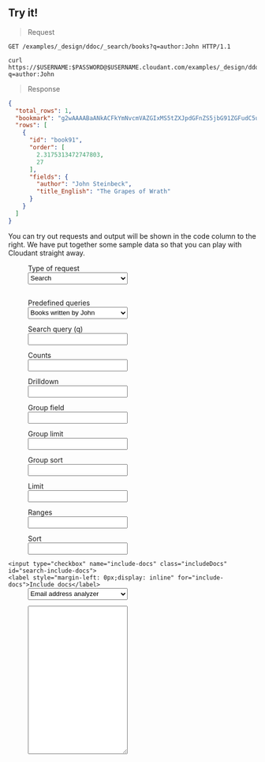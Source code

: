<script src="//cdnjs.cloudflare.com/ajax/libs/highlight.js/8.4/highlight.min.js"></script>

<script type="text/javascript">
  $(document).ready(function() {
    var outputField = $("#output-marker").next();
    var httpRequestField = $("#request-http-marker").next();
    var curlRequestField = $("#request-curl-marker").next();
    var highlight = function(elem) {
      elem.each(function(i, block) {
        hljs.highlightBlock(block);
      });
    };
    var requestTypes = {
      analyzers: {
        queries: {
          'email-address': {query: '{\n  "analyzer": "email",\n  "text":"Jane\'s email address is jane.smith@example.com."\n}'},
          'english': {query: '{\n  "analyzer": "english",\n  "text":"Peter Piper picked a peck of pickled peppers. A peck of pickled peppers Peter Piper picked. If Peter Piper picked a peck of pickled peppers. Where’s the peck of pickled peppers Peter Piper picked?"\n}'},
          'german': {query: '{\n  "analyzer": "german",\n  "text":"Fischers Fritz fischt frische Fische, frische Fische fischt Fischers Fritz."\n}'},
          'default': 'email-address',
          'keyword': {query: '{\n  "analyzer":"keyword",\n  "text":"ablanks@renovations.com"\n}' },
          'standard': {query: '{\n  "analyzer":"standard",\n  "text":"ablanks@renovations.com"\n}' },
          'whitespace': {query: '{\n  "analyzer":"whitespace",\n  "text":"Jane\'s email address is jane.smith@example.com."\n}' }
        },
        form: $('form.analyzers'),
        queryInput: $('form.analyzers .query'),
        renderHttpRequest: function() {
          return 'POST /_search_analyze HTTP/1.1\nHost: examples.cloudant.com\nContent-Type: application/json\n\n' + this.queryInput.val();
        },
        renderCurlRequest: function() {
          return "curl 'https://examples.cloudant.com/_search_analyze' -H 'Content-Type: application/json' -X POST -d '" + this.queryInput.val() + "'";
        },
        submitForm: function(event) {
          var query = this.queryInput.val();
          jQuery.ajax({
            url: 'https://examples.cloudant.com/_search_analyze',
            type: 'POST',
            data: query,
            beforeSend: function(xhr) {
              xhr.setRequestHeader("Content-Type", "application/json");
              xhr.setRequestHeader("Authorization", "Basic " + btoa('thereencespedgetytolisir:c1IimpBSAC3b3A66N8LHKwKF'));
            },
            error: function(one, two) {},
            complete: displayResult
          });
          event.preventDefault();
        }
      },
      search: {
        queryInput: $('form.search #test-search-query'),
        countsInput: $('form.search #search-counts'),
        drilldownInput: $('form.search #search-drilldown'),
        groupFieldInput: $('form.search #search-group-field'),
        groupLimitInput: $('form.search #search-group-limit'),
        groupSortInput: $('form.search #search-group-sort'),
        includeDocsInput: $('form.search #search-include-docs'),
        limitInput: $('form.search #search-limit'),
        rangesInput: $('form.search #search-ranges'),
        sortInput: $('form.search #search-sort'),
        form: $('form.search'),
        queries: {
          'author-is-john': { query: 'author:John' },
          'sorting': { query: 'author:J*', sort: '"-year"' },
          'default': 'author-is-john',
          'drilldown': { query: 'year:[2000 TO 2010]', drilldown: '["author","J. K. Rowling"]' },
          'counts': { query: 'year:[2000 TO 2010]', counts: '["author"]', limit: 0 },
          'ranges': { query: 'author:J*', ranges: '{"year":{"21st century":"[2000 TO 2099]","20th century":"[1900 TO 1999]"}}', limit: 0 },
        },
        buildUrl: function() {
          var url = '/docs-examples/_design/ddoc/_search/books?q=' + this.queryInput.val();
          var counts = this.countsInput.val();
          if (counts != '') {
            url += '&counts=' + encodeURIComponent(counts);
          }
          var drilldown = this.drilldownInput.val();
          if (drilldown != '') {
            url += '&drilldown=' + encodeURIComponent(drilldown);
          }
          var groupField = this.groupFieldInput.val();
          if (groupField != '') {
            url += '&group_field=' + encodeURIComponent(groupField);
          }
          var groupLimit = this.groupLimitInput.val();
          if (groupLimit != '') {
            url += '&group_limit=' + encodeURIComponent(groupLimit);
          }
          var groupSort = this.groupSortInput.val();
          if (groupSort != '') {
            url += '&group_sort=' + encodeURIComponent(groupSort);
          }
          var limit = this.limitInput.val();
          if (limit != '') {
            url += '&limit=' + encodeURIComponent(limit);
          }
          var ranges = this.rangesInput.val();
          if (ranges != '') {
            url += '&ranges=' + encodeURIComponent(ranges);
          }
          var sort = this.sortInput.val();
          if (sort != '') {
            url += '&sort=' + encodeURIComponent(sort);
          }
          var includeDocs = this.includeDocsInput.is(':checked');
          if (includeDocs) {
            url += '&include_docs=' + encodeURIComponent(includeDocs);
          }
          return url;
        },
        renderHttpRequest: function() {
          return 'GET ' + this.buildUrl() + ' HTTP/1.1';
        },
        renderCurlRequest: function() {
          return 'curl "https://examples.cloudant.com' + this.buildUrl() + '"';
        },
        doAjaxRequest: function() {
        
        },
        submitForm: function(event) {
          var query = this.queryInput.val();
          var url = 'https://examples.cloudant.com' + this.buildUrl();
          jQuery.ajax({
            url: url,
            type: 'GET',
            beforeSend: function(xhr) {
              xhr.setRequestHeader("Authorization", "Basic " + btoa('thereencespedgetytolisir:c1IimpBSAC3b3A66N8LHKwKF'));
            },
            error: function(one, two) {},
            complete: displayResult
          });
          event.preventDefault();
        }
      },
      cq: {
        queryInput: $('form.cq .query'),
        form: $('form.cq'),
        queries: {
          'actor-is-zoe-saldana': {query: '{\n  "selector": {\n    "cast": {\n      "$in": ["Zoe Saldana"]\n    }\n  },\n  "limit": 10\n}'},
          'sorting': {query: '{\n  "selector": {\n    "year": {\n      "$gte": 2000,\n      "$lte": 2001\n    }\n  },\n  "limit": 10,\n  "sort": ["year"]\n}'},
          'pg2010': {query: '{\n  "selector": {\n    "year": 2010,\n    "rating": {\n      "$in": ["PG", "PG-13"]\n    }\n  }\n}'},
          'year2010ascending': { query: '{\n  "selector": {\n    "year": {\n      "$gt": 2010\n    }\n  },\n  "fields": ["_id", "_rev", "year", "title"],\n  "sort": [{"year": "asc"}],\n  "limit": 10,\n  "skip": 0\n}' },
          'simple': { query: '{\n  "selector": {\n    "director": "Lars von Trier"\n  }\n}' },
          'bond': { query: '{\n  "selector": {\n    "$text": "Bond"\n  }\n}' },
          'bond-title-cast': { query: '{\n  "selector": {\n    "$text": "Bond"\n  },\n  "fields": [\n    "title",\n    "cast"\n  ]\n}' },
          'trier2003': { query: '{\n  "selector": {\n    "director": "Lars von Trier",\n    "year": 2003\n  }\n}' },
          'imdb-rating-8': { query: '{\n  "selector": {\n    "imdb": {\n      "rating": 8\n    }\n  }\n}' },
          'after2010': { query: '{\n  "selector": {\n    "year": {\n      "$gt": 2010\n    }\n  }\n}' },
          '2010-by-title': { query: '{\n  "selector": {\n    "year": {\n      "$eq": 2001\n    }\n  },\n  "sort": [\n    "title:string"\n  ],\n  "fields": [\n    "title"\n  ]\n}' },
          'schwarzenegger': { query: '{\n  "selector": {\n    "$and": [\n      {\n        "$text": "Schwarzenegger"\n      },\n      {\n        "year": {\n          "$in": [1984, 1991]\n        }\n      }\n    ]\n  },\n  "fields": [\n    "year",\n    "title",\n    "cast"\n  ]\n}' },
          'default': 'actor-is-zoe-saldana'
        },
        renderHttpRequest: function() {
          return 'POST /query-movies-with-indexes/_find HTTP/1.1\nHost: examples.cloudant.com\n\n' + this.queryInput.val();
        },
        renderCurlRequest: function() {
          return "curl 'https://examples.cloudant.com/query-movies-with-indexes/_find' -X POST -d '" + this.queryInput.val() + "'";
        },
        submitForm: function(event){
          var query = this.queryInput.val();
          jQuery.ajax({
            url: 'https://examples.cloudant.com/query-movies-with-indexes/_find',
            type: 'POST',
            data: query,
            beforeSend: function(xhr) {
              xhr.setRequestHeader("Authorization", "Basic " + btoa('thereencespedgetytolisir:c1IimpBSAC3b3A66N8LHKwKF'));
            },
            error: function(one, two) {},
            complete: displayResult
          });
          event.preventDefault();
        }
    
      }
    };
    var saveFormState = function() {
      var requestType = requestTypeSelect.val();
      var predefinedQuery = $('form.' + requestType + ' .predefined').val();
      window.location.hash = '#requestType=' + requestType + '&predefinedQuery=' + predefinedQuery;
    };
    var displayResult = function(jqXHR, textStatus) {
      var result = JSON.stringify(jQuery.parseJSON(jqXHR.responseText), null, '    ');
      outputField.show();
      outputField.text(result);
      highlight(outputField);
    }
    
    for (var rt in requestTypes) {
      requestTypes[rt].form.submit(requestTypes[rt].submitForm);
    }
    
    var requestChanged = function(formName) {
      httpRequestField.text(requestTypes[formName].renderHttpRequest());
      highlight(httpRequestField);
      curlRequestField.text(requestTypes[formName].renderCurlRequest());
      highlight(curlRequestField);
      requestTypes[formName].submitForm({preventDefault:function(){}});
    }
    
    var requestTypeSelect = $('div.test-form-container select.request-type');
    var showSelectedType = function() {
      for (var requestType in requestTypes) {
        requestTypes[requestType].form.hide();
      }
      var type = requestTypeSelect.val();
      requestTypes[type].form.show();
    };
    requestTypeSelect.on("change", showSelectedType);
    requestTypeSelect.on("change", saveFormState);
    requestTypeSelect.on("change", function() {
      var rt = requestTypeSelect.val();
      var defaultQuery = requestTypes[rt].queries['default']
      initForm(rt, requestTypes[rt].queries[defaultQuery]);
      requestChanged(rt);
    });
    
    var initForm = function(formName, request) {
      $('form.' + formName + ' input[type=text]').val('');
      for (var field in request) {
        $('form.' + formName + ' .' + field).val(request[field]);
      }
    };
    var initPredefinedSelect = function(formName) {
      var predefinedSelect = $('form.' + formName + ' select.predefined');
      predefinedSelect.on('change', function() {
        var request = predefinedSelect.val();
        initForm(formName, requestTypes[formName].queries[request]);
        requestChanged(formName);
        saveFormState();
      });
    };
    for (var rt in requestTypes) {
      initPredefinedSelect(rt);
      initForm(rt, requestTypes[rt].queries['default']);
    }
    requestTypes.search.includeDocsInput.on('change', function() {requestChanged('search');});
    for (var rt in requestTypes) {
      var createFunc = function(rtp) { return function(){requestChanged(rtp)}}
      requestTypes[rt].form.on('keyup', $.debounce(createFunc(rt), 300));
    }
    //init form from query param values
    function getParameterByName(name) {
      name = name.replace(/[\[]/, "\\[").replace(/[\]]/, "\\]");
      var regex = new RegExp("[\\#&]" + name + "=([^&#]*)"), results = regex.exec(window.location.hash);
      return results === null ? "" : decodeURIComponent(results[1].replace(/\+/g, " "));
    }
    var requestType = getParameterByName('requestType');
    if (!requestType) { requestType = 'search'; }
    var predefinedQuery = getParameterByName('predefinedQuery');
    if (!predefinedQuery) { predefinedQuery = requestTypes[requestType].queries['default']; }
    requestTypeSelect.val(requestType);
    $('form.' + requestType + ' .predefined').val(predefinedQuery);
    showSelectedType();
    initForm(requestType, requestTypes[requestType].queries[predefinedQuery]);
    requestChanged(requestType);
    $("#lang-selector a").unbind("click");
    $("#lang-selector a").bind("click", function(event) {
      var language = $(this).data("language-name");
      activateLanguage(language);
      event.preventDefault();
    });
  
  });
</script>

## Try it!

> Request

<p id="request-http-marker"></p>

```http
GET /examples/_design/ddoc/_search/books?q=author:John HTTP/1.1
```

<p id="request-curl-marker"></p>

```shell
curl https://$USERNAME:$PASSWORD@$USERNAME.cloudant.com/examples/_design/ddoc/_search/books?q=author:John
```

> Response

<p id="output-marker"></p>

```json
{
  "total_rows": 1,
  "bookmark": "g2wAAAABaANkACFkYmNvcmVAZGIxMS5tZXJpdGFnZS5jbG91ZGFudC5uZXRsAAAAAm4EAAAAAIBuBAD___-_amgCRkACik3gAAAAYRtq",
  "rows": [
    {
      "id": "book91",
      "order": [
        2.3175313472747803,
        27
      ],
      "fields": {
        "author": "John Steinbeck",
        "title_English": "The Grapes of Wrath"
      }
    }
  ]
}
```

You can try out requests and output will be shown in the code column to the right. We have put together some sample data so that you can play with Cloudant straight away.

<div class="test-form-container">

  <label for="request-type">Type of request</label>
  <select name="request-type" class="request-type">
    <option selected="selected" value="search">Search</option>
    <option value="analyzers">Search analyzers</option>
    <option value="cq">Cloudant Query</option>
  </select>
  <br>
  <form action="#" class="search">
    <label for="predefined">Predefined queries</label>
    <select name="predefined" class="predefined">
      <option selected="selected" value="author-is-john">Books written by John</option>
      <option value="sorting">Sorting by year</option>
      <option value="ranges">Year ranges</option>
      <option value="counts">Count authors</option>
      <option value="drilldown">Drilldown</option>
    </select>
    <label for="query">Search query (q)</label>
    <input size="100" type="text" name="query" class="query" id="test-search-query">
    <label for="counts">Counts</label>
    <input size="100" type="text" name="counts" class="counts" id="search-counts">
    <label for="drilldown">Drilldown</label>
    <input size="100" type="text" name="drilldown" class="drilldown" id="search-drilldown">
    <label for="groupfield">Group field</label>
    <input size="100" type="text" name="groupfield" class="groupField" id="search-group-field">
    <label for="group-limit">Group limit</label>
    <input size="100" type="text" name="group-limit" class="groupLimit" id="search-group-limit">
    <label for="group-sort">Group sort</label>
    <input size="100" type="text" name="group-sort" class="groupSort" id="search-group-sort">
    <label for="limit">Limit</label>
    <input size="100" type="text" name="limit" class="limit" id="search-limit">
    <label for="ranges">Ranges</label>
    <input size="100" type="text" name="ranges" class="ranges" id="search-ranges">
    <label for="sort">Sort</label>
    <input size="100" type="text" name="sort" class="sort" id="search-sort">
    
    <input type="checkbox" name="include-docs" class="includeDocs" id="search-include-docs">
    <label style="margin-left: 0px;display: inline" for="include-docs">Include docs</label>
  </form>
  
  <form action="#" class="cq">
    <label for="predefined">Predefined queries</label>
    <select name="predefined" class="predefined">
      <option selected="selected" value="actor-is-zoe-saldana">Movies with Zoe Saldana</option>
      <option value="sorting">Query with sorting</option>
      <option value="pg2010">2010 Movies rated PG or PG-13</option>
      <option value="year2010ascending">Movies released after 2010 sorted by year</option>
      <option value="simple">Simple selector</option>
      <option value="bond">Find the word Bond anywhere</option>
      <option value="bond-title-cast">Find Bond anywhere, only return title and cast</option>
      <option value="trier2003">Movies directed by Lars von Trier and released in 2003</option>
      <option value="imdb-rating-8">Movies rated 8 on IMDB</option>
      <option value="after2010">Movies released after 2010</option>
      <option value="2010-by-title">2010 movies sorted by title</option>
      <option value="schwarzenegger">Schwarzenegger movies</option>
      
    </select>
    <textarea rows="10" class="query" cols="80" id="requestBody"></textarea><br /><br />
    <p style="margin-left: 40px;">The sample database contains 9,000 movie documents in the following format:</p>

    <code style="white-space: pre; color: black; background-color: inherit; display: block; margin-left: 40px;">
{
    "_id": "71562",
    "_rev": "1-72726eda3b8b2973ef259dd0c7410a83",
    "title": "The Godfather: Part II",
    "year": 1974,
    "rating": "R",
    "runtime": "200 min",
    "genre": [
        "Crime",
        "Drama"
    ],
    "director": "Francis Ford Coppola",
    "writer": [
        "Francis Ford Coppola (screenplay)",
        "Mario Puzo (screenplay)",
        "Mario Puzo (based on the novel \"The Godfather\")"
    ],
    "cast": [
        "Al Pacino",
        "Robert Duvall",
        "Diane Keaton",
        "Robert De Niro"
    ],
    "poster": "http://ia.media-imdb.com/images/M/..._V1_SX300.jpg",
    "imdb": {
        "rating": 9.1,
        "votes": 656,
        "id": "tt0071562"
    }
}
    </code>
  </form>
  
  <form action="#" class="analyzers">
    <label for="predefined">Predefined queries</label>
    <select name="predefined" class="predefined">
      <option selected="selected" value="email-address">Email address analyzer</option>
      <option value="english">English analyzer</option>
      <option value="german">German analyzer</option>
      <option value="keyword">Keyword analyzer</option>
      <option value="standard">Standard analyzer</option>
      <option value="whitespace">Whitespace analyzer</option>
    </select>
    <textarea rows="10" class="query" cols="80" id="analyzersRequestBody"></textarea><br /><br />
  </form>
    
</div>
<br><br><br><br><br><br><br><br><br><br><br><br><br><br><br><br><br><br><br><br><br><br><br>

<style type="text/css">
  .test-form-container textarea {
  
  }
  div.test-form-container {
    clear:none;
  }
  div.test-form-container * {
    margin: 0;
    padding: 0;
  }
  .test-form-container textarea, div.test-form-container input[type=text], div.test-form-container select, div.test-form-container label {
    margin-left: 40px;
    display: block;
  }
  .test-form-container textarea, div.test-form-container input[type=text], div.test-form-container select {
    margin-bottom: 12px;
    width: 40%;
    height: 24px;
  }
  .test-form-container textarea {
    height: 300px;
    font-family: monospace;
  }
  .test-form-container form {
    display: none;
  }
  .test-form-container form.search {
    display: block;
  }
  
  .test-form-container input[type=text] {
    padding-left: 5px;
  }
  
  .test-form-container input[type=checkbox] {
    display: inline;
    margin-left: 40px;
    width: 20px;
  }
  pre span.hljs-string {
    color: #00a69f;
  }
  pre span.hljs-number {
    color: #90a959;
  }
  pre.hljs span.hljs-title {
    color: #fff;
  }
  
  
  
    
</style>
